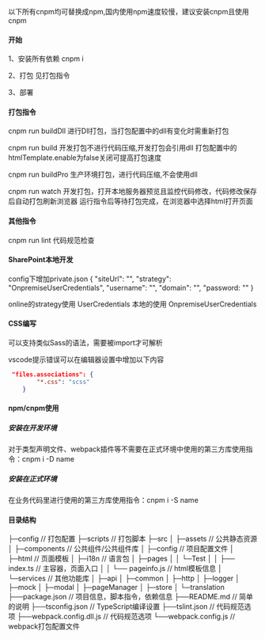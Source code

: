 以下所有cnpm均可替换成npm,国内使用npm速度较慢，建议安装cnpm且使用cnpm


#### 开始
1、安装所有依赖
cnpm i

2、打包
    见打包指令

3、部署


#### 打包指令  
cnpm run buildDll
    进行Dll打包，当打包配置中的dll有变化时需重新打包

cnpm run build
    开发打包不进行代码压缩,开发打包会引用dll
        打包配置中的htmlTemplate.enable为false关闭可提高打包速度

cnpm run buildPro
    生产环境打包，进行代码压缩,不会使用dll

cnpm run watch
    开发打包，打开本地服务器预览且监控代码修改，代码修改保存后自动打包刷新浏览器
    运行指令后等待打包完成，在浏览器中选择html打开页面


#### 其他指令
cnpm run lint
    代码规范检查


#### SharePoint本地开发
config下增加private.json
{
  "siteUrl": "",
  "strategy": "OnpremiseUserCredentials",
  "username": "",
  "domain": "",
  "password: ""
}

online的strategy使用 UserCredentials
本地的使用 OnpremiseUserCredentials

#### CSS编写
可以支持类似Sass的语法，需要被import才可解析

vscode提示错误可以在编辑器设置中增加以下内容

```json
 "files.associations": {
        "*.css": "scss"
    }
```


#### npm/cnpm使用 
##### 安装在开发环境
对于类型声明文件、webpack插件等不需要在正式环境中使用的第三方库使用指令：cnpm i -D name


##### 安装在正式环境
在业务代码里进行使用的第三方库使用指令：cnpm i -S name


#### 目录结构
 ├─config                    // 打包配置
 ├─scripts                   // 打包脚本
 ├─src
 │   ├─assets                // 公共静态资源
 │   ├─components            // 公共组件/公共组件库
 │   ├─config                // 项目配置文件
 │   ├─html                  // 页面模板
 │   ├─i18n                  // 语言包
 │   ├─pages
 │   │  └─Test
 │   │     ├── index.ts      // 主容器，页面入口
 │   │     └── pageinfo.js   // html模板信息
 │   └─services              // 其他功能库
 │       ├─api
 │       ├─common
 │       ├─http
 │       ├─logger
 │       ├─mock
 │       ├─modal
 │       ├─pageManager
 │       ├─store
 │       └─translation
 ├──package.json             // 项目信息，脚本指令，依赖信息
 ├──README.md                // 简单的说明
 ├──tsconfig.json            // TypeScript编译设置
 ├──tslint.json              // 代码规范选项
 ├──webpack.config.dll.js    // 代码规范选项
 └──webpack.config.js        // webpack打包配置文件

